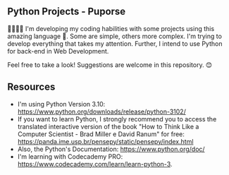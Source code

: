 ## Python Projects - Puporse

👨🏻‍💻🔭 I'm developing my coding habilities with some projects using this amazing language 🐍. Some are simple, others more complex. I'm trying to develop everything that takes my attention. Further, I intend to use Python for back-end in Web Development.   

Feel free to take a look! Suggestions are welcome in this repository. 😊 

##

## Resources

- I'm using Python Version 3.10: https://www.python.org/downloads/release/python-3102/
- If you want to learn Python, I strongly recommend you to access the translated interactive version of the book "How to Think Like a Computer Scientist - Brad Miller e David Ranum" for free: https://panda.ime.usp.br/pensepy/static/pensepy/index.html 
- Also, the Python's Documentation: https://www.python.org/doc/
- I'm learning with Codecademy PRO: https://www.codecademy.com/learn/learn-python-3. 



